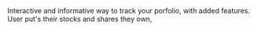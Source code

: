 ## 
Interactive and informative way to track your porfolio, with added features. 
User put's their stocks and shares they own, 